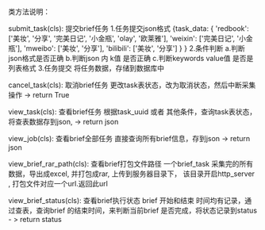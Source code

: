 类方法说明：

submit_task(cls):
    提交brief任务
    1.任务提交json格式
    {task_data: {
        'redbook': ['美妆', '分享', '完美日记', '小金瓶', 'olay', '欧莱雅'],
        'weixin': ['完美日记', '小金瓶'],
        'mweibo': ['美妆', '分享'],
        'bilibili': ['美妆', '分享']
        }
    }
    2.条件判断
    a.判断json格式是否正确
    b.判断json 内 k值 是否正确
    c.判断keywords value值 是否是列表格式
    3.任务提交
    将任务数据，存储到数据库中
    

cancel_task(cls):
    取消brief任务
    更改task表状态，改为取消状态，然后中断采集操作 -> return True


view_task(cls):
    查看brief任务
    根据task_uuid 或者 其他条件，查询task表状态，将查表数据存到json, -> return json


view_job(cls):
    查看brief全部任务
    直接查询所有brief信息，存到json  -> return json
    

view_brief_rar_path(cls):
    查看brief打包文件路径
    一个brief_task 采集完的所有数据，导出成excel, 并打包成rar, 上传到服务器目录下， 该目录开启http_server , 打包文件对应一个url.返回此url


view_brief_status(cls):
    查看brief执行状态
    brief 开始和结束 时间均有记录，通过查表，查询brief 的结束时间，来判断当前brief 是否完成，将状态记录到status - > return status
